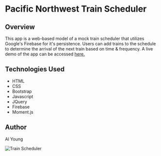 # Pacific Northwest Train Scheduler

## Overview

This app is a web-based model of a mock train scheduler that utilizes Google's Firebase for it's persistence.  Users can add trains to the schedule to determine the arrival of the next train based on time & frequency. A live demo of the app can be accessed [here.](https://packleader206.github.io/Train-Scheduler/) 

## Technologies Used

- HTML
- CSS
- Bootstrap
- Javascript
- JQuery
- Firebase
- Moment.js

## Author

Al Young

<img src="https://packleader206.github.io/Train-Scheduler/assets/images/trainSchedulerScreenshot.png" alt="Train Scheduler">
